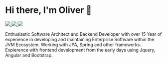 # Hi there, I'm Oliver 🐶

<a href="https://twitter.com/schmitzCatz" target="_blank">
  <img src="https://img.shields.io/badge/Twitter-blue?style=flat-square&logo=twitter"></img>
</a>
<a href="https://masto.ai/@schmitzCatz" target="_blank">
  <img src="https://img.shields.io/badge/Mastodon-lightblue?style=flat-square&logo=mastodon"></img>
</a>
<a href="https://www.xing.com/profile/Oliver_Schmitz83" target="_blank">
  <img src="https://img.shields.io/badge/Xing-green?style=flat-square&logo=xing"></img>
</a>

Enthusiastic Software Architect and Backend Developer with over 15 Year of experience in developing and maintaining Enterprise Software within the JVM Ecosystem. Working with JPA, Spring and other frameworks. Expierence with frontend development from the early days using Jquery, Angular and Bootstrap.

<!--
**schmitzCatz/schmitzCatz** is a ✨ _special_ ✨ repository because its `README.md` (this file) appears on your GitHub profile.

Here are some ideas to get you started:

- 🔭 I’m currently working on ...
- 🌱 I’m currently learning ...
- 👯 I’m looking to collaborate on ...
- 🤔 I’m looking for help with ...
- 💬 Ask me about ...
- 📫 How to reach me: ...
- 😄 Pronouns: ...
- ⚡ Fun fact: ...
-->
